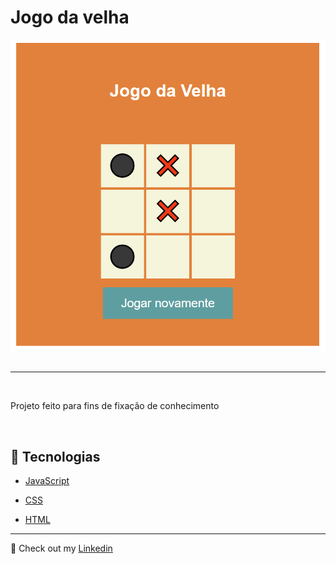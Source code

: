 <h1> Jogo da velha  </h1>
<img src='./home.png'>
<br><br>

---

<br>
<p> Projeto feito para fins de fixação de conhecimento </p>
<br>

## 🚀 Tecnologias

- [JavaScript](https://www.w3schools.com/js/)

- [CSS](https://developer.mozilla.org/en-US/docs/Web/CSS)
- [HTML](https://www.w3schools.com/html/default.asp)

---

👋 Check out my [Linkedin](https://www.linkedin.com/in/gabriel-oliveira97/)




